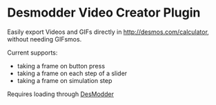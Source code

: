 # Desmodder Video Creator Plugin

Easily export Videos and GIFs directly in http://desmos.com/calculator, without needing GIFsmos.

Current supports:

- taking a frame on button press
- taking a frame on each step of a slider
- taking a frame on simulation step

Requires loading through [DesModder](https://github.com/jared-hughes/DesModder)

